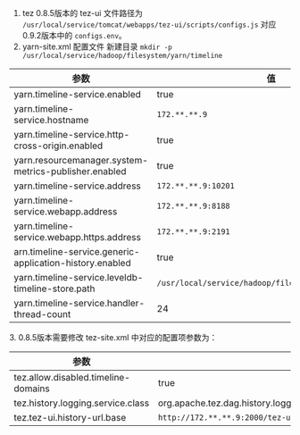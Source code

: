 1. tez 0.8.5版本的 tez-ui 文件路径为 `/usr/local/service/tomcat/webapps/tez-ui/scripts/configs.js` 对应0.9.2版本中的 `configs.env`。
2. yarn-site.xml 配置文件 
新建目录 `mkdir -p /usr/local/service/hadoop/filesystem/yarn/timeline`
 <table>
<thead>
<tr>
<th>参数</th>
<th>值</th>
</tr>
</thead>
<tbody><tr>
<td>yarn.timeline-service.enabled</td>
<td>true</td>
</tr>
<tr>
<td>yarn.timeline-service.hostname</td>
<td><code>172.**.**.9</code></td>
</tr>
<tr>
<td>yarn.timeline-service.http-cross-origin.enabled</td>
<td>true</td>
</tr>
<tr>
<td>yarn.resourcemanager.system-metrics-publisher.enabled</td>
<td>true</td>
</tr>
<tr>
<td>yarn.timeline-service.address</td>
<td><code>172.**.**.9:10201</code></td>
</tr>
<tr>
<td>yarn.timeline-service.webapp.address</td>
<td><code>172.**.**.9:8188</code></td>
</tr>
<tr>
<td>yarn.timeline-service.webapp.https.address</td>
<td><code>172.**.**.9:2191</code></td>
</tr>
<tr>
<td>arn.timeline-service.generic-application-history.enabled</td>
<td>true</td>
</tr>
<tr>
<td>yarn.timeline-service.leveldb-timeline-store.path</td>
<td><code>/usr/local/service/hadoop/filesystem/yarn/timeline</code></td>
</tr>
<tr>
<td>yarn.timeline-service.handler-thread-count</td>
<td>24</td>
</tr>
</tbody></table>
3. 0.8.5版本需要修改 tez-site.xml 中对应的配置项参数为：
<table>
<thead>
<tr>
<th>参数</th>
<th>值</th>
</tr>
</thead>
<tbody><tr>
<td>tez.allow.disabled.timeline-domains</td>
<td>true</td>
</tr>
<tr>
<td>tez.history.logging.service.class</td>
<td>org.apache.tez.dag.history.logging.ats.ATSHistoryLoggingService</td>
</tr>
<tr>
<td>tez.tez-ui.history-url.base</td>
<td><code>http://172.**.**.9:2000/tez-ui/</code></td>
</tr>
</tbody></table>  
